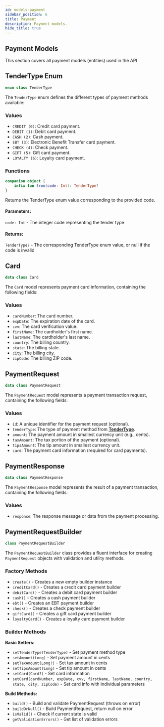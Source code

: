 ```yaml
---
id: models-payment
sidebar_position: 6
title: Payment
description: Payment models.
hide_title: true
---
```


## Payment Models

This section covers all payment models (entities) used in the API

## TenderType Enum
```kotlin
enum class TenderType
```
The `TenderType` enum defines the different types of payment methods available:

### Values
- `CREDIT (0)`: Credit card payment.
- `DEBIT (1)`: Debit card payment.
- `CASH (2)`: Cash payment.
- `EBT (3)`: Electronic Benefit Transfer card payment.
- `CHECK (4)`: Check payment.
- `GIFT (5)`: Gift card payment.
- `LOYALTY (6)`: Loyalty card payment.

### Functions
```kotlin
companion object {
    infix fun from(code: Int): TenderType?
}
```
Returns the TenderType enum value corresponding to the provided code.
#### Parameters:
`code: Int` - The integer code representing the tender type
#### Returns:
`TenderType?` - The corresponding TenderType enum value, or null if the code is invalid

## Card
```kotlin
data class Card
```
The `Card` model represents payment card information, containing the following fields:

### Values
- `cardNumber`: The card number.
- `expDate`: The expiration date of the card.
- `cvv`: The card verification value.
- `firstName`: The cardholder's first name.
- `lastName`: The cardholder's last name.
- `country`: The billing country.
- `state`: The billing state.
- `city`: The billing city.
- `zipCode`: The billing ZIP code.

## PaymentRequest
```kotlin
data class PaymentRequest
```
The `PaymentRequest` model represents a payment transaction request, containing the following fields:

### Values
- `id`: A unique identifier for the payment request (optional).
- `tenderType`: The type of payment method from [**TenderType**](#tendertype-enum).
- `amount`: The payment amount in smallest currency unit (e.g., cents).
- `taxAmount`: The tax portion of the payment (optional).
- `tipsAmount`: The tip amount in smallest currency unit.
- `card`: The payment card information (required for card payments).

## PaymentResponse
```kotlin
data class PaymentResponse
```
The `PaymentResponse` model represents the result of a payment transaction, containing the following fields:

### Values
- `response`: The response message or data from the payment processing.

## PaymentRequestBuilder
```kotlin
class PaymentRequestBuilder
```
The `PaymentRequestBuilder` class provides a fluent interface for creating `PaymentRequest` objects with validation and utility methods.

### Factory Methods
- `create()` - Creates a new empty builder instance
- `creditCard()` - Creates a credit card payment builder
- `debitCard()` - Creates a debit card payment builder
- `cash()` - Creates a cash payment builder
- `ebt()` - Creates an EBT payment builder
- `check()` - Creates a check payment builder
- `giftCard()` - Creates a gift card payment builder
- `loyaltyCard()` - Creates a loyalty card payment builder

### Builder Methods
**Basic Setters:**
- `setTenderType(TenderType)` - Set payment method type
- `setAmount(Long)` - Set payment amount in cents
- `setTaxAmount(Long?)` - Set tax amount in cents
- `setTipsAmount(Long)` - Set tip amount in cents
- `setCard(Card?)` - Set card information
- `setCard(cardNumber, expDate, cvv, firstName, lastName, country, state, city, zipCode)` - Set card info with individual parameters

**Build Methods:**
- `build()` - Build and validate PaymentRequest (throws on error)
- `buildOrNull()` - Build PaymentRequest, return null on error
- `isValid()` - Check if current state is valid
- `getValidationErrors()` - Get list of validation errors